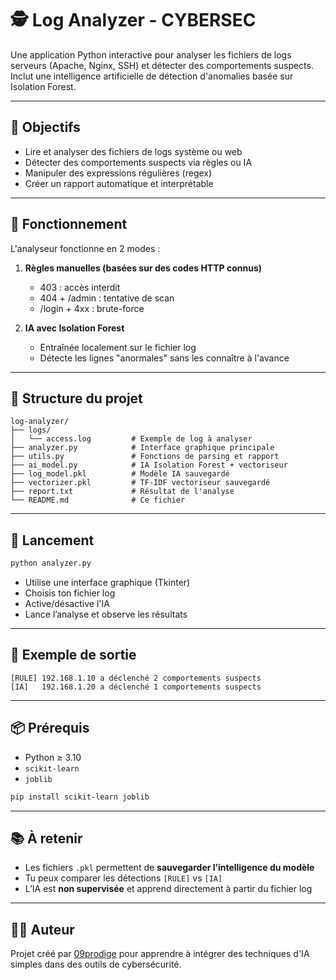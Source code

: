 # 🕵️ Log Analyzer - CYBERSEC

Une application Python interactive pour analyser les fichiers de logs serveurs (Apache, Nginx, SSH) et détecter des comportements suspects. Inclut une intelligence artificielle de détection d'anomalies basée sur Isolation Forest.

---

## 🎯 Objectifs

- Lire et analyser des fichiers de logs système ou web
- Détecter des comportements suspects via règles ou IA
- Manipuler des expressions régulières (regex)
- Créer un rapport automatique et interprétable

---

## 🧠 Fonctionnement

L'analyseur fonctionne en 2 modes :

1. **Règles manuelles (basées sur des codes HTTP connus)**
   - 403 : accès interdit
   - 404 + /admin : tentative de scan
   - /login + 4xx : brute-force

2. **IA avec Isolation Forest**
   - Entraînée localement sur le fichier log
   - Détecte les lignes "anormales" sans les connaître à l'avance

---

## 📂 Structure du projet
```
log-analyzer/
├── logs/
│   └── access.log         # Exemple de log à analyser
├── analyzer.py            # Interface graphique principale
├── utils.py               # Fonctions de parsing et rapport
├── ai_model.py            # IA Isolation Forest + vectoriseur
├── log_model.pkl          # Modèle IA sauvegardé
├── vectorizer.pkl         # TF-IDF vectoriseur sauvegardé
├── report.txt             # Résultat de l'analyse
└── README.md              # Ce fichier
```

---

## 🚀 Lancement

```bash
python analyzer.py
```

- Utilise une interface graphique (Tkinter)
- Choisis ton fichier log
- Active/désactive l'IA
- Lance l’analyse et observe les résultats

---

## 📝 Exemple de sortie

```
[RULE] 192.168.1.10 a déclenché 2 comportements suspects
[IA]   192.168.1.20 a déclenché 1 comportements suspects
```

---

## 📦 Prérequis

- Python ≥ 3.10
- `scikit-learn`
- `joblib`

```bash
pip install scikit-learn joblib
```

---

## 📚 À retenir

- Les fichiers `.pkl` permettent de **sauvegarder l’intelligence du modèle**
- Tu peux comparer les détections `[RULE]` vs `[IA]`
- L’IA est **non supervisée** et apprend directement à partir du fichier log

---

## 👨‍💻 Auteur
Projet créé par [09prodige](https://github.com/09prodige) pour apprendre à intégrer des techniques d'IA simples dans des outils de cybersécurité.

